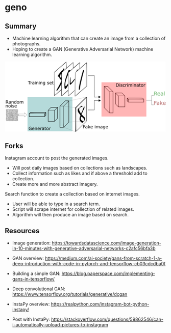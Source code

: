 # geno

## Summary
- Machine learning algorithm that can create an image from a collection of photographs.
- Hoping to create a GAN (Generative Adversarial Network) machine learning algorithm.

![GANs](https://github.com/jameskeywood/geno/blob/main/research/GANs.png?raw=true)

## Forks
Instagram account to post the generated images.
- Will post daily images based on collections such as landscapes.
- Collect information such as likes and if above a threshold add to collection.
- Create more and more abstract imagery.

Search function to create a collection based on internet images.
- User will be able to type in a search term.
- Script will scrape internet for collection of related images.
- Algorithm will then produce an image based on search.

## Resources
- Image generation: https://towardsdatascience.com/image-generation-in-10-minutes-with-generative-adversarial-networks-c2afc56bfa3b
- GAN overview: https://medium.com/ai-society/gans-from-scratch-1-a-deep-introduction-with-code-in-pytorch-and-tensorflow-cb03cdcdba0f
- Building a simple GAN: https://blog.paperspace.com/implementing-gans-in-tensorflow/
- Deep convolutional GAN: https://www.tensorflow.org/tutorials/generative/dcgan

- InstaPy overview: https://realpython.com/instagram-bot-python-instapy/
- Post with InstaPy: https://stackoverflow.com/questions/59862546/can-i-automatically-upload-pictures-to-instagram
